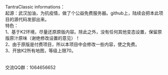 TantraClassic informations：
<br>
起源：武汉加油，为抗疫情，做了个公益免费服务器。github上，陆续会把本此项目的源代码发部出来。
<br>
特色：<br>
1、基于K2环境，尽量还原原版内容。除此之外，没有任何其他变态设置，保留原版原汁原味（谢绝修改设置的意见）！<br>
2、由于原版是付费项目，所以本项目中会修改一些内容，使之免费。<br>
3、开放K2所有地图，等级上限70。<br>
<br><br>
交流QQ群：1064656652


